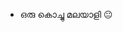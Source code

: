
- ഒരു കൊച്ചു മലയാളി 😐




<!---
shiru313/shiru313 is a ✨ special ✨ repository because its `README.md` (this file) appears on your GitHub profile.
You can click the Preview link to take a look at your changes.
--->
